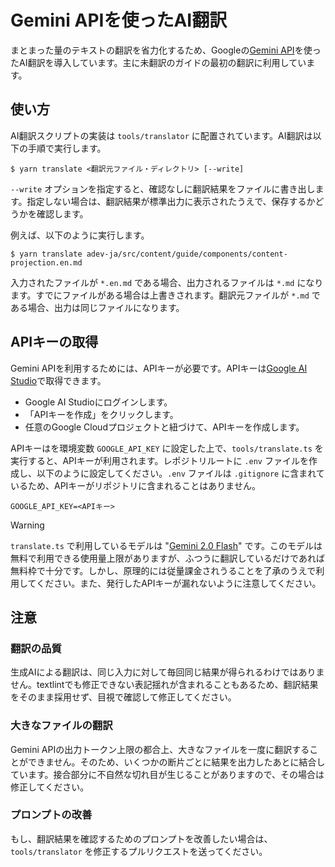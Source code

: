 # Gemini APIを使ったAI翻訳

まとまった量のテキストの翻訳を省力化するため、Googleの[Gemini API](https://ai.google.dev/gemini-api?hl=ja)を使ったAI翻訳を導入しています。主に未翻訳のガイドの最初の翻訳に利用しています。

## 使い方

AI翻訳スクリプトの実装は `tools/translator` に配置されています。AI翻訳は以下の手順で実行します。

```
$ yarn translate <翻訳元ファイル・ディレクトリ> [--write]
```

`--write` オプションを指定すると、確認なしに翻訳結果をファイルに書き出します。指定しない場合は、翻訳結果が標準出力に表示されたうえで、保存するかどうかを確認します。

例えば、以下のように実行します。

```
$ yarn translate adev-ja/src/content/guide/components/content-projection.en.md
```

入力されたファイルが `*.en.md` である場合、出力されるファイルは `*.md` になります。すでにファイルがある場合は上書きされます。翻訳元ファイルが `*.md` である場合、出力は同じファイルになります。

## APIキーの取得

Gemini APIを利用するためには、APIキーが必要です。APIキーは[Google AI Studio](https://aistudio.google.com/app/apikey?hl=ja)で取得できます。

- Google AI Studioにログインします。
- 「APIキーを作成」をクリックします。
- 任意のGoogle Cloudプロジェクトと紐づけて、APIキーを作成します。

APIキーはを環境変数 `GOOGLE_API_KEY` に設定した上で、`tools/translate.ts` を実行すると、APIキーが利用されます。レポジトリルートに `.env` ファイルを作成し、以下のように設定してください。`.env` ファイルは `.gitignore` に含まれているため、APIキーがリポジトリに含まれることはありません。

```
GOOGLE_API_KEY=<APIキー>
```


> [!WARNING]
> `translate.ts` で利用しているモデルは "[Gemini 2.0 Flash][]" です。このモデルは無料で利用できる使用量上限がありますが、ふつうに翻訳しているだけであれば無料枠で十分です。しかし、原理的には従量課金されうることを了承のうえで利用してください。また、発行したAPIキーが漏れないように注意してください。


[Gemini 2.0 Flash]: https://ai.google.dev/gemini-api/docs/models/gemini?hl=ja

## 注意

### 翻訳の品質

生成AIによる翻訳は、同じ入力に対して毎回同じ結果が得られるわけではありません。textlintでも修正できない表記揺れが含まれることもあるため、翻訳結果をそのまま採用せず、目視で確認して修正してください。

### 大きなファイルの翻訳

Gemini APIの出力トークン上限の都合上、大きなファイルを一度に翻訳することができません。そのため、いくつかの断片ごとに結果を出力したあとに結合しています。接合部分に不自然な切れ目が生じることがありますので、その場合は修正してください。

### プロンプトの改善

もし、翻訳結果を確認するためのプロンプトを改善したい場合は、`tools/translator` を修正するプルリクエストを送ってください。

